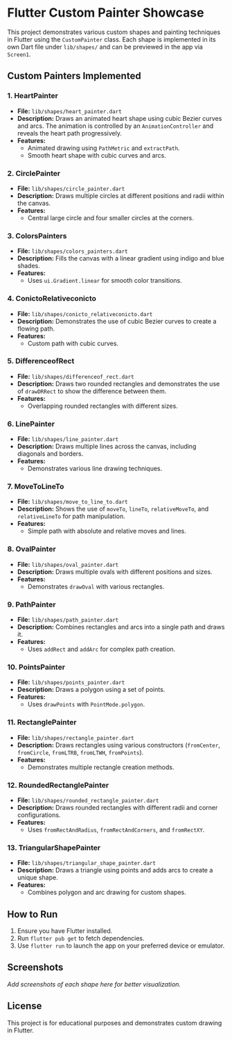 
# Flutter Custom Painter Showcase

This project demonstrates various custom shapes and painting techniques in Flutter using the `CustomPainter` class. Each shape is implemented in its own Dart file under `lib/shapes/` and can be previewed in the app via `Screen1`.

## Custom Painters Implemented

### 1. HeartPainter
- **File:** `lib/shapes/heart_painter.dart`
- **Description:** Draws an animated heart shape using cubic Bezier curves and arcs. The animation is controlled by an `AnimationController` and reveals the heart path progressively.
- **Features:**
  - Animated drawing using `PathMetric` and `extractPath`.
  - Smooth heart shape with cubic curves and arcs.

### 2. CirclePainter
- **File:** `lib/shapes/circle_painter.dart`
- **Description:** Draws multiple circles at different positions and radii within the canvas.
- **Features:**
  - Central large circle and four smaller circles at the corners.

### 3. ColorsPainters
- **File:** `lib/shapes/colors_painters.dart`
- **Description:** Fills the canvas with a linear gradient using indigo and blue shades.
- **Features:**
  - Uses `ui.Gradient.linear` for smooth color transitions.

### 4. ConictoRelativeconicto
- **File:** `lib/shapes/conicto_relativeconicto.dart`
- **Description:** Demonstrates the use of cubic Bezier curves to create a flowing path.
- **Features:**
  - Custom path with cubic curves.

### 5. DifferenceofRect
- **File:** `lib/shapes/differenceof_rect.dart`
- **Description:** Draws two rounded rectangles and demonstrates the use of `drawDRRect` to show the difference between them.
- **Features:**
  - Overlapping rounded rectangles with different sizes.

### 6. LinePainter
- **File:** `lib/shapes/line_painter.dart`
- **Description:** Draws multiple lines across the canvas, including diagonals and borders.
- **Features:**
  - Demonstrates various line drawing techniques.

### 7. MoveToLineTo
- **File:** `lib/shapes/move_to_line_to.dart`
- **Description:** Shows the use of `moveTo`, `lineTo`, `relativeMoveTo`, and `relativeLineTo` for path manipulation.
- **Features:**
  - Simple path with absolute and relative moves and lines.

### 8. OvalPainter
- **File:** `lib/shapes/oval_painter.dart`
- **Description:** Draws multiple ovals with different positions and sizes.
- **Features:**
  - Demonstrates `drawOval` with various rectangles.

### 9. PathPainter
- **File:** `lib/shapes/path_painter.dart`
- **Description:** Combines rectangles and arcs into a single path and draws it.
- **Features:**
  - Uses `addRect` and `addArc` for complex path creation.

### 10. PointsPainter
- **File:** `lib/shapes/points_painter.dart`
- **Description:** Draws a polygon using a set of points.
- **Features:**
  - Uses `drawPoints` with `PointMode.polygon`.

### 11. RectanglePainter
- **File:** `lib/shapes/rectangle_painter.dart`
- **Description:** Draws rectangles using various constructors (`fromCenter`, `fromCircle`, `fromLTRB`, `fromLTWH`, `fromPoints`).
- **Features:**
  - Demonstrates multiple rectangle creation methods.

### 12. RoundedRectanglePainter
- **File:** `lib/shapes/rounded_rectangle_painter.dart`
- **Description:** Draws rounded rectangles with different radii and corner configurations.
- **Features:**
  - Uses `fromRectAndRadius`, `fromRectAndCorners`, and `fromRectXY`.

### 13. TriangularShapePainter
- **File:** `lib/shapes/triangular_shape_painter.dart`
- **Description:** Draws a triangle using points and adds arcs to create a unique shape.
- **Features:**
  - Combines polygon and arc drawing for custom shapes.

## How to Run

1. Ensure you have Flutter installed.
2. Run `flutter pub get` to fetch dependencies.
3. Use `flutter run` to launch the app on your preferred device or emulator.

## Screenshots
_Add screenshots of each shape here for better visualization._

## License
This project is for educational purposes and demonstrates custom drawing in Flutter.
